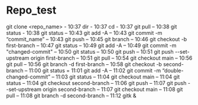 # Repo_test

git clone <repo_name> - 10:37
dir  - 10:37
cd <name> - 10:37
git pull – 10:38
git status - 10:38
git status – 10:43
git add -A – 10:43
git commit -m “commit_name” – 10:43
git push – 10:45
git branch – 10:46
git checkout -b first-branch – 10:47
git status – 10:49
git add -A – 10:49
git commit -m "changed-commit" – 10:50
git status – 10:50
git push – 10:51
git push --set-upstream origin first-branch – 10:51
git pull – 10:54
git checkout main – 10:56
git pull – 10:56
git branch -d first-branch – 10:58
git checkout -b second-branch – 11:00
git status = 11:01
git add -A – 11:02
git commit -m “double-changed-commit” – 11:03
git status – 11:04
git checkout main – 11:04
git status – 11:04
git checkout second-branch – 11:06
git push – 11:07
git push --set-upstream origin second-branch – 11:07
git checkout main – 11:08
git pull – 11:08
git branch -d second-branch – 11:12
gitk &
